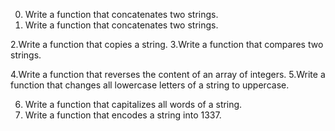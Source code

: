 0. Write a function that concatenates two strings.
1. Write a function that concatenates two strings.

2.Write a function that copies a string.
3.Write a function that compares two strings.

4.Write a function that reverses the content of an array of integers.
5.Write a function that changes all lowercase letters of a string to uppercase.

6. Write a function that capitalizes all words of a string.
7. Write a function that encodes a string into 1337.
